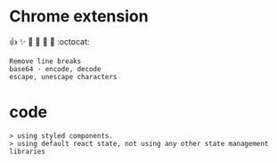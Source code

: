 # Chrome extension 
:+1: :sparkles: :camel: :tada:
:rocket: :metal: :octocat:

    Remove line breaks
    base64 - encode, decode
    escape, unescape characters

# code

    > using styled components.
    > using default react state, not using any other state management libraries

